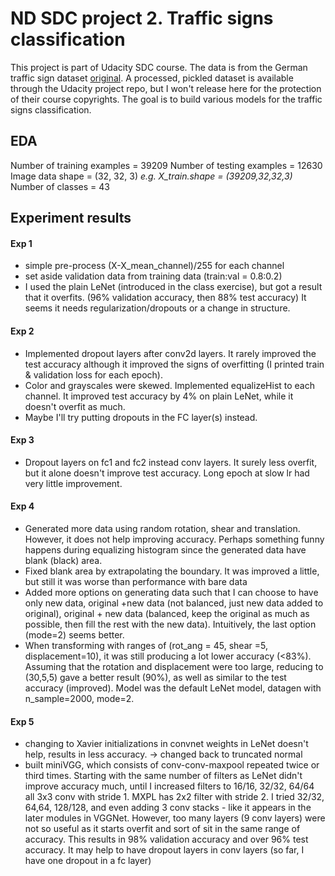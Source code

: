 # ND SDC project 2. Traffic signs classification
This project is part of Udacity SDC course.
The data is from the German traffic sign dataset [original](http://benchmark.ini.rub.de/?section=gtsrb&subsection=dataset). A processed, pickled dataset is available through the Udacity project repo, but I won't release here for the protection of their course copyrights.
The goal is to build various models for the traffic signs classification.

## EDA
Number of training examples = 39209
Number of testing examples = 12630
Image data shape = (32, 32, 3) *e.g. X_train.shape = (39209,32,32,3)*
Number of classes = 43

## Experiment results
#### Exp 1
- simple pre-process (X-X_mean_channel)/255 for each channel
- set aside validation data from training data (train:val = 0.8:0.2)
- I used the plain LeNet (introduced in the class exercise), but got a result that it overfits. (96% validation accuracy, then 88% test accuracy) It seems it needs regularization/dropouts or a change in structure.

#### Exp 2
- Implemented dropout layers after conv2d layers. It rarely improved the test accuracy although it improved the signs of overfitting (I printed train & validation loss for each epoch).
- Color and grayscales were skewed. Implemented equalizeHist to each channel. It improved test accuracy by 4% on plain LeNet, while it doesn't overfit as much.
- Maybe I'll try putting dropouts in the FC layer(s) instead.

#### Exp 3
- Dropout layers on fc1 and fc2 instead conv layers. It surely less overfit, but it alone doesn't improve test accuracy. Long epoch at slow lr had very little improvement.

#### Exp 4
- Generated more data using random rotation, shear and translation. However, it does not help improving accuracy. Perhaps something funny happens during equalizing histogram since the generated data have blank (black) area.
- Fixed blank area by extrapolating the boundary. It was improved a little, but still it was worse than performance with bare data
- Added more options on generating data such that I can choose to have only new data, original +new data (not balanced, just new data added to original), original + new data (balanced, keep the original as much as possible, then fill the rest with the new data). Intuitively, the last option (mode=2) seems better.
- When transforming with ranges of (rot_ang = 45, shear =5, displacement=10), it was still producing a lot lower accuracy (<83%). Assuming that the rotation and displacement were too large, reducing to (30,5,5) gave a better result (90%), as well as similar to the test accuracy (improved). Model was the default LeNet model, datagen with n_sample=2000, mode=2.  

#### Exp 5
- changing to Xavier initializations in convnet weights in LeNet doesn't help, results in less accuracy. -> changed back to truncated normal
- built miniVGG, which consists of conv-conv-maxpool repeated twice or third times. Starting with the same number of filters as LeNet didn't improve accuracy much, until I increased filters to 16/16, 32/32, 64/64 all 3x3 conv with stride 1. MXPL has 2x2 filter with stride 2. I tried 32/32, 64,64, 128/128, and even adding 3 conv stacks - like it appears in the later modules in VGGNet. However, too many layers (9 conv layers) were not so useful as it starts overfit and sort of sit in the same range of accuracy. This results in 98% validation accuracy and over 96% test accuracy. It may help to have dropout layers in conv layers (so far, I have one dropout in a fc layer)  
